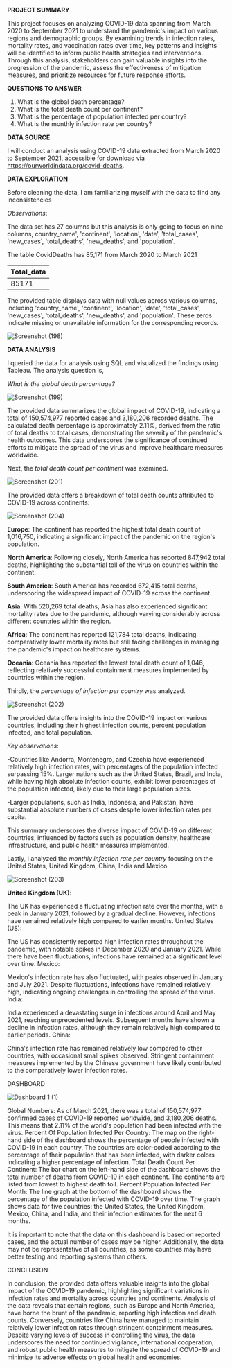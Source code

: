 **PROJECT SUMMARY**

This project focuses on analyzing COVID-19 data spanning from March 2020 to September 2021 to understand the pandemic's impact on various regions and demographic groups. By examining trends in infection rates, mortality rates, and vaccination rates over time, key patterns and insights will be identified to inform public health strategies and interventions. Through this analysis, stakeholders can gain valuable insights into the progression of the pandemic, assess the effectiveness of mitigation measures, and prioritize resources for future response efforts.


**QUESTIONS TO ANSWER**

1. What is the global death percentage?
2. What is the total death count per continent?
3. What is the percentage of population infected per country?
4. What is the monthly infection rate per country?


**DATA SOURCE**

I will conduct an analysis using COVID-19 data extracted from March 2020 to September 2021, accessible for download via https://ourworldindata.org/covid-deaths.


**DATA EXPLORATION**

Before cleaning the data, I am familiarizing myself with the data to find any inconsistencies

*Observations*:

The data set has 27 columns but this analysis is only going to focus on nine columns, country_name', 'continent', 'location', 'date', 'total_cases', 'new_cases', 'total_deaths', 'new_deaths', and 'population'.

The table CovidDeaths has 85,171 from March 2020 to March 2021

| Total_data |
|------------|
| 85171      |

The provided table displays data with null values across various columns, including 'country_name', 'continent', 'location', 'date', 'total_cases', 'new_cases', 'total_deaths', 'new_deaths', and 'population'. These zeros indicate missing or unavailable information for the corresponding records.

![Screenshot (198)](https://github.com/tabby1307/COVID-19_Portfolio_Project/assets/112205355/0e4a3f25-1bb9-4175-8457-bf0a5d9fafaa)


**DATA ANALYSIS**

I queried the data for analysis using SQL and visualized the findings using Tableau.
The analysis question is,

*What is the global death percentage?*

![Screenshot (199)](https://github.com/tabby1307/COVID-19_Portfolio_Project/assets/112205355/e65f5bbe-6359-411c-b20a-7a083d1eb608)

The provided data summarizes the global impact of COVID-19, indicating a total of 150,574,977 reported cases and 3,180,206 recorded deaths. The calculated death percentage is approximately 2.11%, derived from the ratio of total deaths to total cases, demonstrating the severity of the pandemic's health outcomes. This data underscores the significance of continued efforts to mitigate the spread of the virus and improve healthcare measures worldwide.

Next, the *total death count per continent* was examined.

![Screenshot (201)](https://github.com/tabby1307/COVID-19_Portfolio_Project/assets/112205355/bf4359ef-6912-4ecd-81c4-eea4d8b7d92a)

The provided data offers a breakdown of total death counts attributed to COVID-19 across continents:

![Screenshot (204)](https://github.com/tabby1307/COVID-19_Portfolio_Project/assets/112205355/29a088af-f327-454d-9380-edebf5181823)


**Europe**: The continent has reported the highest total death count of 1,016,750, indicating a significant impact of the pandemic on the region's population.

**North America**: Following closely, North America has reported 847,942 total deaths, highlighting the substantial toll of the virus on countries within the continent.

**South America**: South America has recorded 672,415 total deaths, underscoring the widespread impact of COVID-19 across the continent.

**Asia**: With 520,269 total deaths, Asia has also experienced significant mortality rates due to the pandemic, although varying considerably across different countries within the region.

**Africa**: The continent has reported 121,784 total deaths, indicating comparatively lower mortality rates but still facing challenges in managing the pandemic's impact on healthcare 
systems.

**Oceania**: Oceania has reported the lowest total death count of 1,046, reflecting relatively successful containment measures implemented by countries within the region.


Thirdly, the *percentage of infection per country* was analyzed.


![Screenshot (202)](https://github.com/tabby1307/COVID-19_Portfolio_Project/assets/112205355/b4db941d-5123-451b-ac86-1392d08055e4)

The provided data offers insights into the COVID-19 impact on various countries, including their highest infection counts, percent population infected, and total population.

*Key observations*:

-Countries like Andorra, Montenegro, and Czechia have experienced relatively high infection rates, with percentages of the population infected surpassing 15%.
Larger nations such as the United States, Brazil, and India, while having high absolute infection counts, exhibit lower percentages of the population infected, likely due to their large population sizes.

-Larger populations, such as India, Indonesia, and Pakistan, have substantial absolute numbers of cases despite lower infection rates per capita.

This summary underscores the diverse impact of COVID-19 on different countries, influenced by factors such as population density, healthcare infrastructure, and public health measures implemented.

Lastly, I analyzed the *monthly infection rate per country* focusing on the United States, United Kingdom, China, India and Mexico.

![Screenshot (203)](https://github.com/tabby1307/COVID-19_Portfolio_Project/assets/112205355/a4bb7761-c0a0-4e5c-b251-9c450978127f)


**United Kingdom (UK)**:

The UK has experienced a fluctuating infection rate over the months, with a peak in January 2021, followed by a gradual decline. However, infections have remained relatively high compared to earlier months.
United States (US):

The US has consistently reported high infection rates throughout the pandemic, with notable spikes in December 2020 and January 2021. While there have been fluctuations, infections have remained at a significant level over time.
Mexico:

Mexico's infection rate has also fluctuated, with peaks observed in January and July 2021. Despite fluctuations, infections have remained relatively high, indicating ongoing challenges in controlling the spread of the virus.
India:

India experienced a devastating surge in infections around April and May 2021, reaching unprecedented levels. Subsequent months have shown a decline in infection rates, although they remain relatively high compared to earlier periods.
China:

China's infection rate has remained relatively low compared to other countries, with occasional small spikes observed. Stringent containment measures implemented by the Chinese government have likely contributed to the comparatively lower infection rates.


DASHBOARD

![Dashboard 1 (1)](https://github.com/tabby1307/COVID-19_Portfolio_Project/assets/112205355/1e4c1cc5-697e-451f-a277-15de162fd6cf)

Global Numbers: As of March 2021, there was a total of 150,574,977 confirmed cases of COVID-19 reported worldwide, and 3,180,206 deaths. This means that 2.11% of the world's population had been infected with the virus.
Percent Of Population Infected Per Country: The map on the right-hand side of the dashboard shows the percentage of people infected with COVID-19 in each country. The countries are color-coded according to the percentage of their population that has been infected, with darker colors indicating a higher percentage of infection.
Total Death Count Per Continent: The bar chart on the left-hand side of the dashboard shows the total number of deaths from COVID-19 in each continent. The continents are listed from lowest to highest death toll.
Percent Population Infected Per Month: The line graph at the bottom of the dashboard shows the percentage of the population infected with COVID-19 over time. The graph shows data for five countries: the United States, the United Kingdom, Mexico, China, and India, and their infection estimates for the next 6 months.


It is important to note that the data on this dashboard is based on reported cases, and the actual number of cases may be higher. Additionally, the data may not be representative of all countries, as some countries may have better testing and reporting systems than others.


CONCLUSION

In conclusion, the provided data offers valuable insights into the global impact of the COVID-19 pandemic, highlighting significant variations in infection rates and mortality across countries and continents. Analysis of the data reveals that certain regions, such as Europe and North America, have borne the brunt of the pandemic, reporting high infection and death counts. Conversely, countries like China have managed to maintain relatively lower infection rates through stringent containment measures. Despite varying levels of success in controlling the virus, the data underscores the need for continued vigilance, international cooperation, and robust public health measures to mitigate the spread of COVID-19 and minimize its adverse effects on global health and economies.

